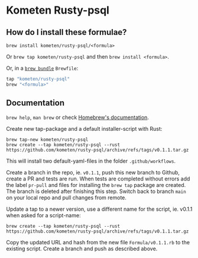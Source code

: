 # Kometen Rusty-psql

## How do I install these formulae?

`brew install kometen/rusty-psql/<formula>`

Or `brew tap kometen/rusty-psql` and then `brew install <formula>`.

Or, in a [`brew bundle`](https://github.com/Homebrew/homebrew-bundle) `Brewfile`:

```ruby
tap "kometen/rusty-psql"
brew "<formula>"
```

## Documentation

`brew help`, `man brew` or check [Homebrew's documentation](https://docs.brew.sh).


Create new tap-package and a default installer-script with Rust:

```
brew tap-new kometen/rusty-psql
brew create --tap kometen/rusty-psql --rust https://github.com/kometen/rusty-psql/archive/refs/tags/v0.1.1.tar.gz
```

This will install two default-yaml-files in the folder `.github/workflows`.

Create a branch in the repo, ie. `v0.1.1`, push this new branch to Github, create a PR and tests are run. When tests are completed without
errors add the label `pr-pull` and files for installing the `brew tap` package are created. The branch is deleted after finishing this step.
Switch back to branch `main` on your local repo and pull changes from remote.


Update a tap to a newer version, use a different name for the script, ie. v0.1.1 when asked for a script-name:

```
brew create --tap kometen/rusty-psql --rust https://github.com/kometen/rusty-psql/archive/refs/tags/v0.1.1.tar.gz
```

Copy the updated URL and hash from the new file `Formula/v0.1.1.rb` to the existing script. Create a branch and push as described above.
